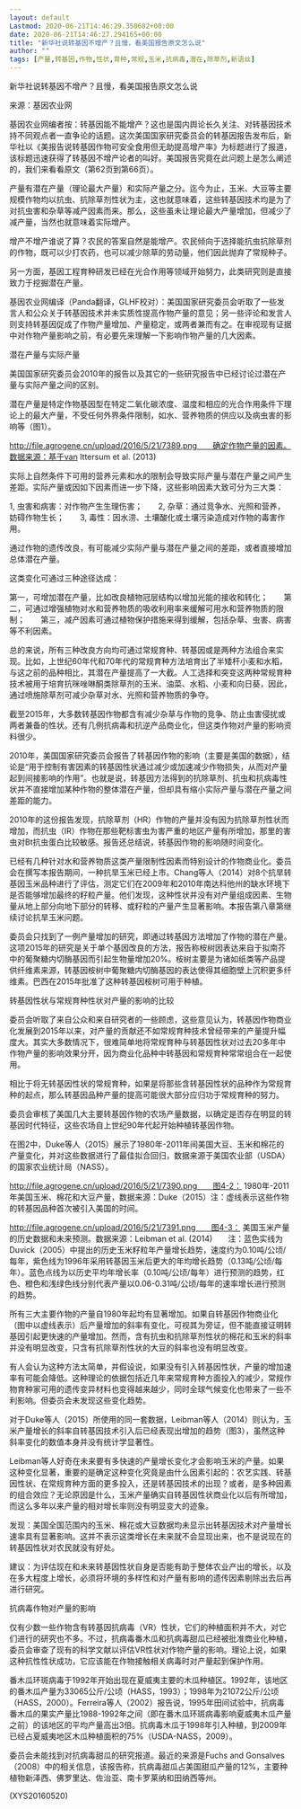 ```yaml
---
layout: default
Lastmod: 2020-06-21T14:46:29.350682+00:00
date: 2020-06-21T14:46:27.294165+00:00
title: "新华社说转基因不增产？且慢，看美国报告原文怎么说"
author: ""
tags: [产量,转基因,作物,性状,育种,常规,玉米,抗病毒,潜在,除草剂,新语丝]
---
```


新华社说转基因不增产？且慢，看美国报告原文怎么说

来源：基因农业网

基因农业网编者按：转基因能不能增产？这也是国内舆论长久关注、对转基因技术持不同观点者一直争论的话题。这次美国国家研究委员会的转基因报告发布后，新华社以《美报告说转基因作物可安全食用但无助提高增产率》为标题进行了报道，该标题迅速获得了转基因不增产论者的叫好。美国报告究竟在此问题上是怎么阐述的，我们来看看原文（第62页到第66页）。

产量有潜在产量（理论最大产量）和实际产量之分。迄今为止，玉米、大豆等主要规模作物均以抗虫、抗除草剂性状为主，这也就意味着，这些转基因技术均是为了对抗虫害和杂草等减产因素而来。那么，这些虽未让理论最大产量增加，但减少了减产量，当然也就意味着实际增产。

增产不增产谁说了算？农民的答案自然是能增产。农民倾向于选择能抗虫抗除草剂的作物，既可以少打农药，也可以减少除草的劳动量，他们因此抛弃了常规种子。

另一方面，基因工程育种研发已经在光合作用等领域开始努力，此类研究则是直接致力于挖掘潜在产量。

基因农业网编译（Panda翻译，GLHF校对）：美国国家研究委员会听取了一些发言人和公众关于转基因技术并未实质性提高作物产量的意见；另一些评论和发言人则支持转基因促成了作物产量增加、产量稳定，或两者兼而有之。在审视现有证据中对作物产量影响之前，有必要先来理解一下影响作物产量的几大因素。

潜在产量与实际产量

美国国家研究委员会2010年的报告以及其它的一些研究报告中已经讨论过潜在产量与实际产量之间的区别。

潜在产量是特定作物基因型在特定二氧化碳浓度、温度和相应的光合作用条件下理论上的最大产量，不受任何外界条件限制，如水、营养物质的供应以及病虫害的影响等（图1）。

http://file.agrogene.cn/upload/2016/5/21/7389.png　　确定作物产量的因素。数据来源：基于van Ittersum et al. (2013)

实际上自然条件下可用的营养元素和水的限制会导致实际产量与潜在产量之间产生差距。实际产量或因如下因素而进一步下降，这些影响因素大致可分为三大类：

1, 虫害和病害：对作物产生生理伤害；　　2, 杂草：通过竞争水、光照和营养，妨碍作物生长；　　3, 毒性：因水涝、土壤酸化或土壤污染造成对作物的毒害作用。

通过作物的遗传改良，有可能减少实际产量与潜在产量之间的差距，或者直接增加总体潜在产量。

这类变化可通过三种途径达成：

第一，可增加潜在产量，比如改良植物冠层结构以增加光能的接收和转化；　　第二，可通过增强植物对水和营养物质的吸收利用率来缓解可用水和营养物质的限制；　　第三，减产因素可通过植物保护措施来得到缓解，包括杂草、虫害、病害等不利因素。

总的来说，所有三种改良方向均可通过常规育种、转基因或是两种方法组合来实现。比如，上世纪60年代和70年代的常规育种方法培育出了半矮杆小麦和水稻，与这之前的品种相比，其潜在产量提高了一大截。人工选择和突变这两种常规育种技术被用于培育抗咪唑啉酮类除草剂的玉米、油菜、水稻、小麦和向日葵，因此，通过喷施除草剂可减少杂草对水、光照和营养物质的争夺。

截至2015年，大多数转基因作物都含有减少杂草与作物的竞争、防止虫害侵扰或两者兼备的性状。还有几例抗病毒和抗逆产品商业化，但这类作物对产量的影响资料很少。

2010年，美国国家研究委员会报告了转基因作物的影响（主要是美国的数据），结论是“用于控制有害因素的转基因性状通过减少或加速减少作物损失，从而对产量起到间接影响的作用”。也就是说，转基因方法得到的抗除草剂、抗虫和抗病毒性状并不直接增加某种作物的整体潜在产量，但却具有缩小实际产量与潜在产量之间差距的能力。

2010年的这份报告发现，抗除草剂（HR）作物的产量并没有因为抗除草剂性状而增加，而抗虫（IR）作物在那些靶标害虫为害严重的地区产量有所增加，那里的害虫对Bt抗虫蛋白比较敏感。报告还总结说，转基因作物的影响随时间变化。

已经有几种针对水和营养物质这类产量限制性因素而特别设计的作物商业化。委员会在撰写本报告期间，一种抗旱玉米已经上市。Chang等人（2014）对8个抗旱转基因玉米品种进行了评估，测定它们在2009年和2010年南达科他州的缺水环境下是否能够增加最终的籽粒产量。他们发现，这种性状并没有对产量组成因素、生物量从地上部分向地下部分的转移、或籽粒的产量产生显著影响。本报告第八章第继续讨论抗旱玉米问题。

委员会只找到了一例产量增加的研究，即通过转基因方法增加了作物的潜在产量。这项2015年的研究是关于单个基因改良的方法，报告称桉树因表达来自于拟南芥中的葡聚糖内切酶基因而引起生物量增加20%。桉树主要是为诸如纸类等产品提供纤维素来源，转基因桉树中葡聚糖内切酶基因的表达使得其细胞壁上沉积更多纤维素。巴西在2015年批准了这种转基因桉树可用于种植。

转基因性状与常规育种性状对产量的影响的比较

委员会听取了来自公众和来自研究者的一些顾虑，这些意见认为，转基因作物商业化发展到2015年以来，对产量的贡献还不如常规育种技术曾经带来的产量提升幅度大。其实大多数情况下，很难简单地将常规育种与转基因性状对过去20多年中作物产量的影响效果分开，因为商业化品种中转基因和常规育种常常组合在一起使用。

相比于将无转基因性状的常规育种，如果是将那些含转基因性状的品种作为常规育种的起点，那么转基因品种产量的提高可能很大部分应归功于常规育种的努力。

委员会审核了美国几大主要转基因作物的农场产量数据，以确定是否存在明显的转基因时代特征，这些农场自上世纪90年代起开始种植转基因作物。

在图2中，Duke等人（2015）展示了1980年-2011年间美国大豆、玉米和棉花的产量变化，并对这些数据进行了最佳拟合回归，数据来源于美国农业部（USDA）的国家农业统计局（NASS）。

http://file.agrogene.cn/upload/2016/5/21/7390.png　　图4-2： 1980年-2011年美国玉米、棉花和大豆产量，数据来源：Duke（2015）注：虚线表示这些作物的转基因品种首次被引入美国的时间。

http://file.agrogene.cn/upload/2016/5/21/7391.png　　图4-3： 美国玉米产量的历史数据和未来预测。数据来源：Leibman et al. (2014)　　注：蓝色实线为Duvick（2005）中提出的历史玉米籽粒年产量增长趋势，速度约为0.10吨/公顷/每年，紫色线为1996年采用转基因玉米后更大的年均增长趋势（0.13吨/公顷/每年）。蓝色点线为以历史平均年增长率（0.10吨/公顷/每年）进行预测的趋势，红色、橙色和浅绿色线分别代表产量以0.06-0.31吨/公顷/每年的速率增长进行预测的趋势。

所有三大主要作物的产量自1980年起均有显著增加。如果自转基因作物商业化（图中以虚线表示）后产量增加的斜率有变化，可视其为旁证，但不能直接证明转基因引起更快速的产量增加。然而，含有抗虫和抗除草剂性状的棉花和玉米的斜率并没有明显改变，只含有抗除草剂性状的大豆的斜率也没有明显改变。

有人会认为这种方法太简单，并假设说，如果没有引入转基因性状，产量的增加速率有可能会降低。这种理论的依据包括近几年来常规育种方面投入的减少，常规作物育种家可用的遗传变异材料也变得越来越少，同时全球气候变化也带来了一些不利影响。但委员会未发现这些变化趋势。

对于Duke等人（2015）所使用的同一套数据，Leibman等人（2014）则认为，玉米产量增长的斜率自转基因技术引入后已经表现出增加的趋势（图3），虽然这种斜率变化的数值本身并没有统计学显著性。

Leibman等人好奇在未来要有多快速的产量增长变化才会影响玉米的产量。如果这种变化显著，重要的是确定这种变化究竟是由什么因素引起的：农艺实践、转基因性状、在常规育种方面的更多投入，还是转基因技术的出现？或者，是多种因素的组合效应？无论原因是什么，玉米产量确实自转基因性状商业化以后有所增加，而这么多年以来产量的相对增长率则没有明显变大的迹象。

发现：美国全国范围内的玉米、棉花或大豆数据均未显示出转基因技术对产量增长速率具有显著影响。这并不表示这类增长在未来就不会显现出来，也不是说现在的转基因性状对农民就没有好处。

建议：为评估现在和未来转基因性状自身是否能有助于整体农业产出的增长，以及在多大程度上增长，必须将环境的多样性和对产量有影响的遗传因素剔除出去后再进行研究。

抗病毒作物对产量的影响

仅有少数一些作物含有转基因抗病毒（VR）性状，它们的种植面积并不大，对它们进行的研究也不多。不过，抗病毒番木瓜和抗病毒甜瓜已经被批准商业化种植，委员会审查了现有的科学文献以评估VR性状对作物产量的影响。理论上说，如果这种抗性性状成功，它应该能在作物接触相关病毒时对产量起到保护作用。

番木瓜环斑病毒于1992年开始出现在夏威夷主要的木瓜种植区。1992年，该地区的番木瓜产量为33065公斤/公顷（HASS，1993）；1998年为21072公斤/公顷（HASS，2000）。Ferreira等人（2002）报告说，1995年田间试验中，抗病毒番木瓜的果实产量比1988-1992年之间（即在番木瓜环斑病毒影响夏威夷木瓜产量之前）的该地区的平均产量高出3倍。抗病毒木瓜于1998年引入种植，到2009年已经占夏威夷地区木瓜种植面积的75%（USDA-NASS，2009）。

委员会未能找到对抗病毒甜瓜的研究报道。最近的来源是Fuchs and Gonsalves（2008）中的相关信息，该报告称，抗病毒甜瓜占美国甜瓜产量的12%，主要种植物新泽西、佛罗里达、佐治亚、南卡罗莱纳和田纳西等州。

(XYS20160520)

